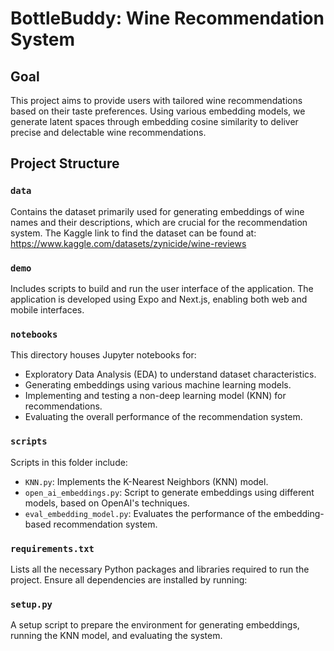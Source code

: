 # BottleBuddy: Wine Recommendation System

## Goal
This project aims to provide users with tailored wine recommendations based on their taste preferences. Using various embedding models, we generate latent spaces through embedding cosine similarity to deliver precise and delectable wine recommendations.

## Project Structure

### `data`
Contains the dataset primarily used for generating embeddings of wine names and their descriptions, which are crucial for the recommendation system. The Kaggle link to find the dataset can be found at: https://www.kaggle.com/datasets/zynicide/wine-reviews

### `demo`
Includes scripts to build and run the user interface of the application. The application is developed using Expo and Next.js, enabling both web and mobile interfaces.

### `notebooks`
This directory houses Jupyter notebooks for:
- Exploratory Data Analysis (EDA) to understand dataset characteristics.
- Generating embeddings using various machine learning models.
- Implementing and testing a non-deep learning model (KNN) for recommendations.
- Evaluating the overall performance of the recommendation system.

### `scripts`
Scripts in this folder include:
- `KNN.py`: Implements the K-Nearest Neighbors (KNN) model.
- `open_ai_embeddings.py`: Script to generate embeddings using different models, based on OpenAI's techniques.
- `eval_embedding_model.py`: Evaluates the performance of the embedding-based recommendation system.

### `requirements.txt`
Lists all the necessary Python packages and libraries required to run the project. Ensure all dependencies are installed by running:

### `setup.py`
A setup script to prepare the environment for generating embeddings, running the KNN model, and evaluating the system.



